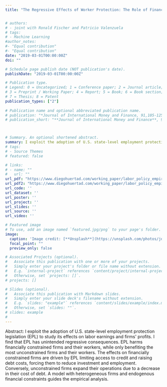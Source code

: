 ```yaml
---
title: "The Regressive Effects of Worker Protection: The Role of Financial Constraints (Submitted)"


# authors:
# - joint with Ronald Fischer and Patricio Valenzuela
# tags:
# - Machine Learning
#author_notes:
#- "Equal contribution"
#- "Equal contribution"
date: "2019-03-01T00:00:00Z"
doi: ""

# Schedule page publish date (NOT publication's date).
publishDate: "2019-03-01T00:00:00Z"

# Publication type.
# Legend: 0 = Uncategorized; 1 = Conference paper; 2 = Journal article;
# 3 = Preprint / Working Paper; 4 = Report; 5 = Book; 6 = Book section;
# 7 = Thesis; 8 = Patent
publication_types: ["2"]
 
# Publication name and optional abbreviated publication name.
# publication: "*Journal of International Money and Finance, 91,105-125*"
# publication_short: "**Journal of International Money and Finance**, 91,105-125"



# Summary. An optional shortened abstract.
summary: I exploit the adoption of U.S. state-level employment protection legislation (EPL) to study its effects on labor earnings and firms' profits. I find that EPL has unintended regressive consequences. EPL harms financially constrained firms and their workers, while only benefiting the most unconstrained firms and their workers. The effects on financially constrained firms are driven by EPL limiting access to credit and raising debt costs, forcing them to reduce investment and employment. Conversely, unconstrained firms expand their operations due to a decrease in their cost of debt. A model with heterogeneous firms and endogenous financial constraints guides the empirical analysis.
# tags:
# - Source Themes
# featured: false

# links:
# - name: ""
#   url: ""
url_pdf: "https://www.diegohuertad.com/working_paper/labor_policy_empirical/The_Regressive_Effects_Worker_Protection.pdf"
url_pdf2: "https://www.diegohuertad.com/working_paper/labor_policy_empirical/The_Regressive_Effects_Worker_Protection.pdf"
url_code: ''
url_dataset: ''
url_poster: ''
url_project: ''
url_slides: ''
url_source: ''
url_video: ''

# Featured image
# To use, add an image named `featured.jpg/png` to your page's folder. 
image:
  caption: 'Image credit: [**Unsplash**](https://unsplash.com/photos/jdD8gXaTZsc)'
  focal_point: ""
  preview_only: false

# Associated Projects (optional).
#   Associate this publication with one or more of your projects.
#   Simply enter your project's folder or file name without extension.
#   E.g. `internal-project` references `content/project/internal-project/index.md`.
#   Otherwise, set `projects: []`.
# projects: []

# Slides (optional).
#   Associate this publication with Markdown slides.
#   Simply enter your slide deck's filename without extension.
#   E.g. `slides: "example"` references `content/slides/example/index.md`.
#   Otherwise, set `slides: ""`.
# slides: example
#
---
```



Abstract: I exploit the adoption of U.S. state-level employment protection legislation (EPL) to study its effects on labor earnings and firms' profits. I find that EPL has unintended regressive consequences. EPL harms financially constrained firms and their workers, while only benefiting the most unconstrained firms and their workers. The effects on financially constrained firms are driven by EPL limiting access to credit and raising debt costs, forcing them to reduce investment and employment. Conversely, unconstrained firms expand their operations due to a decrease in their cost of debt. A model with heterogeneous firms and endogenous financial constraints guides the empirical analysis. 
